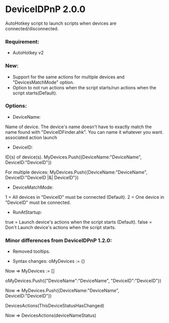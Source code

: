 # DeviceIDPnP 2.0.0
AutoHotkey script to launch scripts when devices are connected/disconnected.

### Requirement:
* AutoHotkey v2

### New:
* Support for the same actions for multiple devices and "DevicesMatchMode" option.
* Option to not run actions when the script starts/run actions when the script starts(Default).

### Options:

* DeviceName:

Name of device. The device's name doesn't have to exactly match the name found with "DeviceIDFinder.ahk". You can name it whatever you want.
associated action launch

* DeviceID:

ID(s) of device(s).
MyDevices.Push({DeviceName:"DeviceName", DeviceID:"DeviceID"})

For multiple devices:
MyDevices.Push({DeviceName:"DeviceName", DeviceID:"DeviceID |&| DeviceID"})

* DeviceMatchMode:

1 = All devices in "DeviceID" must be connected (Default).
2 = One device in "DeviceID" must be connected.

* RunAtStartup:

true = Launch device's actions when the script starts (Default). 
false = Don't Launch device's actions when the script starts.


### Minor differences from DeviceIDPnP 1.2.0:
* Removed tooltips.

* Syntax changes:
oMyDevices := {} 

Now => MyDevices := []


oMyDevices.Push({"DeviceName":"DeviceName", "DeviceID":"DeviceID"}) 

Now => MyDevices.Push({DeviceName:"DeviceName", DeviceID:"DeviceID"})


DevicesActions(ThisDeviceStatusHasChanged) 

Now => DevicesActions(deviceNameStatus)
